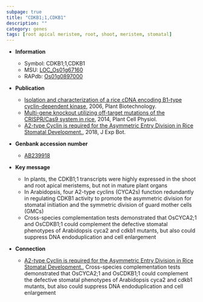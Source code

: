 ```yaml
---
subpage: true
title: "CDKB1;1,CDKB1"
description: ""
category: genes
tags: [root apical meristem, root, shoot, meristem, stomatal]
---
```


* **Information**  
    + Symbol: CDKB1;1,CDKB1  
    + MSU: [LOC_Os01g67160](http://rice.plantbiology.msu.edu/cgi-bin/ORF_infopage.cgi?orf=LOC_Os01g67160)  
    + RAPdb: [Os01g0897000](http://rapdb.dna.affrc.go.jp/viewer/gbrowse_details/irgsp1?name=Os01g0897000)  

* **Publication**  
    + [Isolation and characterization of a rice cDNA encoding B1-type cyclin-dependent kinase](http://www.ncbi.nlm.nih.gov/pubmed?term=Isolation+and+characterization+of+a+rice+cDNA+encoding+B1-type+cyclin-dependent+kinase%5BTitle%5D), 2006, Plant Biotechnology.
    + [Multi-gene knockout utilizing off-target mutations of the CRISPR/Cas9 system in rice](http://www.ncbi.nlm.nih.gov/pubmed?term=Multi-gene+knockout+utilizing+off-target+mutations+of+the+CRISPR/Cas9+system+in+rice%5BTitle%5D), 2014, Plant Cell Physiol.
    + [A2-type Cyclin is required for the Asymmetric Entry Division in Rice Stomatal Development.](http://www.ncbi.nlm.nih.gov/pubmed?term=A2-type+Cyclin+is+required+for+the+Asymmetric+Entry+Division+in+Rice+Stomatal+Development.%5BTitle%5D), 2018, J Exp Bot.

* **Genbank accession number**  
    + [AB239918](http://www.ncbi.nlm.nih.gov/nuccore/AB239918)

* **Key message**  
    + In plants, the CDKB1;1 transcripts were highly expressed in the shoot and root apical meristems, but not in mature plant organs
    + In Arabidopsis, four A2-type cyclins (CYCA2s) function redundantly in regulating CDKB1 activity to promote the asymmetric division for stomatal initiation and the symmetric division of guard mother cells (GMCs)
    + Cross-species complementation tests demonstrated that OsCYCA2;1 and OsCDKB1;1 could complement the defective stomatal phenotypes of Arabidopsis cyca2 and cdkb1 mutants, but also could suppress DNA endoduplication and cell enlargement

* **Connection**  
    + [A2-type Cyclin is required for the Asymmetric Entry Division in Rice Stomatal Development.](http://www.ncbi.nlm.nih.gov/pubmed?term=A2-type+Cyclin+is+required+for+the+Asymmetric+Entry+Division+in+Rice+Stomatal+Development.%5BTitle%5D),  Cross-species complementation tests demonstrated that OsCYCA2;1 and OsCDKB1;1 could complement the defective stomatal phenotypes of Arabidopsis cyca2 and cdkb1 mutants, but also could suppress DNA endoduplication and cell enlargement



